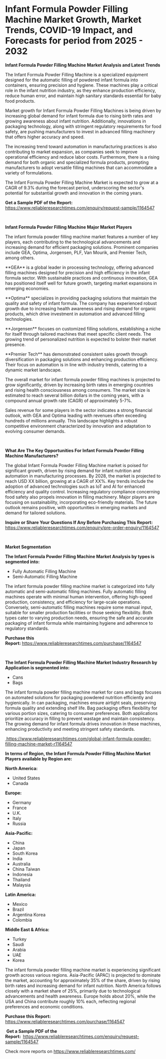 <p><h1>Infant Formula Powder Filling Machine Market Growth, Market Trends, COVID-19 Impact, and Forecasts for period from 2025 - 2032</h1></p><p><strong>Infant Formula Powder Filling Machine Market Analysis and Latest Trends</strong></p>
<p><p>The Infant Formula Powder Filling Machine is a specialized equipment designed for the automatic filling of powdered infant formula into containers, ensuring precision and hygiene. These machines play a critical role in the infant nutrition industry, as they enhance production efficiency, reduce human error, and maintain high sanitary standards essential for baby food products.</p><p>Market growth for Infant Formula Powder Filling Machines is being driven by increasing global demand for infant formula due to rising birth rates and growing awareness about infant nutrition. Additionally, innovations in packaging technology, along with stringent regulatory requirements for food safety, are pushing manufacturers to invest in advanced filling machinery that offers higher accuracy and speed.</p><p>The increasing trend toward automation in manufacturing practices is also contributing to market expansion, as companies seek to improve operational efficiency and reduce labor costs. Furthermore, there is a rising demand for both organic and specialized formula products, prompting manufacturers to adopt versatile filling machines that can accommodate a variety of formulations.</p><p>The Infant Formula Powder Filling Machine Market is expected to grow at a CAGR of 9.3% during the forecast period, underscoring the sector's potential for substantial growth and innovation in the coming years.</p></p>
<p><strong>Get a Sample PDF of the Report:&nbsp;</strong> <a href="https://www.reliableresearchtimes.com/enquiry/request-sample/1164547?utm_campaign=2040&utm_medium=2&utm_source=Github&utm_content=ia&utm_term=27022025&utm_id=infant-formula-powder-filling-machine">https://www.reliableresearchtimes.com/enquiry/request-sample/1164547</a></p>
<p>&nbsp;</p>
<p><strong>Infant Formula Powder Filling Machine Major Market Players</strong></p>
<p><p>The infant formula powder filling machine market features a number of key players, each contributing to the technological advancements and increasing demand for efficient packaging solutions. Prominent companies include GEA, Optima, Jorgensen, PLF, Van Mourik, and Premier Tech, among others.</p><p>**GEA** is a global leader in processing technology, offering advanced filling machines designed for precision and high efficiency in the infant formula sector. With sustainable practices and continuous innovation, GEA has positioned itself well for future growth, targeting market expansions in emerging economies.</p><p>**Optima** specializes in providing packaging solutions that maintain the quality and safety of infant formula. The company has experienced robust growth due to increasing health awareness and rising demand for organic products, which drive investment in automation and advanced filling technologies.</p><p>**Jorgensen** focuses on customized filling solutions, establishing a niche for itself through tailored machines that meet specific client needs. The growing trend of personalized nutrition is expected to bolster their market presence.</p><p>**Premier Tech** has demonstrated consistent sales growth through diversification in packaging solutions and enhancing production efficiency. Their focus on automation is in line with industry trends, catering to a dynamic market landscape.</p><p>The overall market for infant formula powder filling machines is projected to grow significantly, driven by increasing birth rates in emerging countries and rising health consciousness among consumers. The market size is estimated to reach several billion dollars in the coming years, with a compound annual growth rate (CAGR) of approximately 5-7%.</p><p>Sales revenue for some players in the sector indicates a strong financial outlook, with GEA and Optima leading with revenues often exceeding hundreds of millions annually. This landscape highlights a robust competitive environment characterized by innovation and adaptation to evolving consumer demands.</p></p>
<p>&nbsp;</p>
<p><strong>What Are The Key Opportunities For Infant Formula Powder Filling Machine Manufacturers?</strong></p>
<p><p>The global Infant Formula Powder Filling Machine market is poised for significant growth, driven by rising demand for infant nutrition and automation in manufacturing processes. By 2028, the market is projected to reach USD XX billion, growing at a CAGR of XX%. Key trends include the adoption of advanced technologies such as IoT and AI for enhanced efficiency and quality control. Increasing regulatory compliance concerning food safety also propels innovation in filling machinery. Major players are focusing on sustainability, incorporating eco-friendly materials. The future outlook remains positive, with opportunities in emerging markets and demand for tailored solutions.</p></p>
<p><strong>Inquire or Share Your Questions If Any Before Purchasing This Report:</strong> <a href="https://www.reliableresearchtimes.com/enquiry/pre-order-enquiry/1164547?utm_campaign=2040&utm_medium=2&utm_source=Github&utm_content=ia&utm_term=27022025&utm_id=infant-formula-powder-filling-machine">https://www.reliableresearchtimes.com/enquiry/pre-order-enquiry/1164547</a></p>
<p>&nbsp;</p>
<p><strong>Market Segmentation</strong></p>
<p><strong>The Infant Formula Powder Filling Machine Market Analysis by types is segmented into:</strong></p>
<p><ul><li>Fully Automatic Filling Machine</li><li>Semi-Automatic Filling Machine</li></ul></p>
<p><p>The infant formula powder filling machine market is categorized into fully automatic and semi-automatic filling machines. Fully automatic filling machines operate with minimal human intervention, offering high-speed production, consistency, and efficiency for large-scale operations. Conversely, semi-automatic filling machines require some manual input, suitable for smaller production facilities or those seeking flexibility. Both types cater to varying production needs, ensuring the safe and accurate packaging of infant formula while maintaining hygiene and adherence to regulatory standards.</p></p>
<p><strong>Purchase this Report:&nbsp;</strong><a href="https://www.reliableresearchtimes.com/purchase/1164547?utm_campaign=2040&utm_medium=2&utm_source=Github&utm_content=ia&utm_term=27022025&utm_id=infant-formula-powder-filling-machine">https://www.reliableresearchtimes.com/purchase/1164547</a></p>
<p>&nbsp;</p>
<p><strong>The Infant Formula Powder Filling Machine Market Industry Research by Application is segmented into:</strong></p>
<p><ul><li>Cans</li><li>Bags</li></ul></p>
<p><p>The infant formula powder filling machine market for cans and bags focuses on automated solutions for packaging powdered nutrition efficiently and hygienically. In can packaging, machines ensure airtight seals, preserving formula quality and extending shelf life. Bag packaging offers flexibility for various portion sizes, catering to consumer preferences. Both applications prioritize accuracy in filling to prevent wastage and maintain consistency. The growing demand for infant formula drives innovation in these machines, enhancing productivity and meeting stringent safety standards.</p></p>
<p><a href="https://www.reliableresearchtimes.com/global-infant-formula-powder-filling-machine-market-r1164547?utm_campaign=2040&utm_medium=2&utm_source=Github&utm_content=ia&utm_term=27022025&utm_id=infant-formula-powder-filling-machine">&nbsp;https://www.reliableresearchtimes.com/global-infant-formula-powder-filling-machine-market-r1164547</a></p>
<p><strong>In terms of Region, the Infant Formula Powder Filling Machine Market Players available by Region are:</strong></p>
<p>
    <p> <strong> North America: </strong>
        <ul>
            <li>United States</li>
            <li>Canada</li>
        </ul>
        </p> 
    <p> <strong> Europe: </strong>
        <ul>
            <li>Germany</li>
            <li>France</li>
            <li>U.K.</li>
            <li>Italy</li>
            <li>Russia</li>
        </ul>
        </p> 
    <p> <strong> Asia-Pacific: </strong>
        <ul>
            <li>China</li>
            <li>Japan</li>
            <li>South Korea</li>
            <li>India</li>
            <li>Australia</li>
            <li>China Taiwan</li>
            <li>Indonesia</li>
            <li>Thailand</li>
            <li>Malaysia</li>
        </ul>
        </p> 
    <p> <strong> Latin America: </strong>
        <ul>
            <li>Mexico</li>
            <li>Brazil</li>
            <li>Argentina Korea</li>
            <li>Colombia</li>
        </ul>
        </p> 
    <p> <strong> Middle East & Africa: </strong>
        <ul>
            <li>Turkey</li>
            <li>Saudi</li>
            <li>Arabia</li>
            <li>UAE</li>
            <li>Korea</li>
        </ul>
    </p>
    </p>
<p><p>The infant formula powder filling machine market is experiencing significant growth across various regions. Asia-Pacific (APAC) is projected to dominate the market, accounting for approximately 35% of the share, driven by rising birth rates and increasing demand for infant nutrition. North America follows closely with a market share of 25%, primarily due to technological advancements and health awareness. Europe holds about 20%, while the USA and China contribute roughly 10% each, reflecting regional preferences and economic conditions.</p></p>
<p><strong>Purchase this Report: </strong><a href="https://www.reliableresearchtimes.com/purchase/1164547?utm_campaign=2040&utm_medium=2&utm_source=Github&utm_content=ia&utm_term=27022025&utm_id=infant-formula-powder-filling-machine">https://www.reliableresearchtimes.com/purchase/1164547</a></p>
<p>&nbsp;<strong>Get a Sample PDF of the Report:&nbsp;&nbsp;</strong><a href="https://www.reliableresearchtimes.com/enquiry/request-sample/1164547?utm_campaign=2040&utm_medium=2&utm_source=Github&utm_content=ia&utm_term=27022025&utm_id=infant-formula-powder-filling-machine">https://www.reliableresearchtimes.com/enquiry/request-sample/1164547</a></p>
<p><strong></strong></p>
<p>Check more reports on <a href="https://www.reliableresearchtimes.com/?utm_campaign=2040&utm_medium=2&utm_source=Github&utm_content=ia&utm_term=27022025&utm_id=infant-formula-powder-filling-machine">https://www.reliableresearchtimes.com/</a></p>